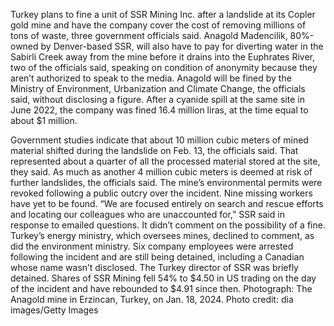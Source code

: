 Turkey plans to fine a unit of SSR Mining Inc. after a landslide at its Copler gold mine and have the company cover the cost of removing millions of tons of waste, three government officials said.
Anagold Madencilik, 80%-owned by Denver-based SSR, will also have to pay for diverting water in the Sabirli Creek away from the mine before it drains into the Euphrates River, two of the officials said, speaking on condition of anonymity because they aren’t authorized to speak to the media.
Anagold will be fined by the Ministry of Environment, Urbanization and Climate Change, the officials said, without disclosing a figure. After a cyanide spill at the same site in June 2022, the company was fined 16.4 million liras, at the time equal to about $1 million.

Government studies indicate that about 10 million cubic meters of mined material shifted during the landslide on Feb. 13, the officials said. That represented about a quarter of all the processed material stored at the site, they said. As much as another 4 million cubic meters is deemed at risk of further landslides, the officials said.
The mine’s environmental permits were revoked following a public outcry over the incident. Nine missing workers have yet to be found.
“We are focused entirely on search and rescue efforts and locating our colleagues who are unaccounted for,” SSR said in response to emailed questions. It didn’t comment on the possibility of a fine. Turkey’s energy ministry, which oversees mines, declined to comment, as did the environment ministry.
Six company employees were arrested following the incident and are still being detained, including a Canadian whose name wasn’t disclosed. The Turkey director of SSR was briefly detained.
Shares of SSR Mining fell 54% to $4.50 in US trading on the day of the incident and have rebounded to $4.91 since then.
Photograph: The Anagold mine in Erzincan, Turkey, on Jan. 18, 2024. Photo credit: dia images/Getty Images